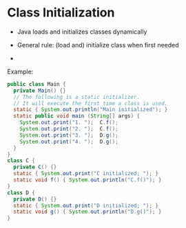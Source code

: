 # Class Initialization

- Java loads and initializes classes dynamically

- General rule: (load and) initialize class when first needed

-

Example:

```java
public class Main {
  private Main() {}
  // The following is a static initializer.
  // It will execute the first time a class is used.
  static { System.out.println("Main initialized"); }
  static public void main (String[] args) {
    System.out.print("1. ");  C.f();
    System.out.print("2. ");  C.f();
    System.out.print("3. ");  D.g();
    System.out.print("4. ");  D.g();
  }
}
class C {
  private C() {}
  static { System.out.print("C initialized; "); }
  static void f() { System.out.println("C.f()"); }
}
class D {
  private D() {}
  static { System.out.print("D initialized; "); }
  static void g() { System.out.println("D.g()"); }
}
```